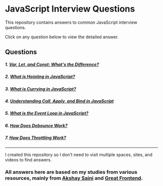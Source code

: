 # JavaScript Interview Questions

This repository contains answers to common JavaScript interview questions.

Click on any question below to view the detailed answer.

## Questions

##### 1. [Var, Let, and Const: What's the Difference?](./Var%20Let%20Const.md)
##### 2. [What is Hoisting in JavaScript?](./Hoisting.md)
##### 3. [What is Currying in JavaScript?](./Currying%20in%20JS.md)
##### 4. [Understanding Call, Apply, and Bind in JavaScript](./call%2C%20apply%2C%20bind%20in%20JS.md)
##### 5. [What is the Event Loop in JavaScript?](./Event%20Loop.md)
##### 6. [How Does Debounce Work?](./Debounce.md)
##### 7. [How Does Throttling Work?](./Throttling.md)

---

I created this repository so I don't need to visit multiple spaces, sites, and videos to find answers. 
### All answers here are based on my studies from various resources, mainly from [Akshay Saini](https://www.youtube.com/@akshaymarch7) and [Great Frontend](https://www.greatfrontend.com/).
